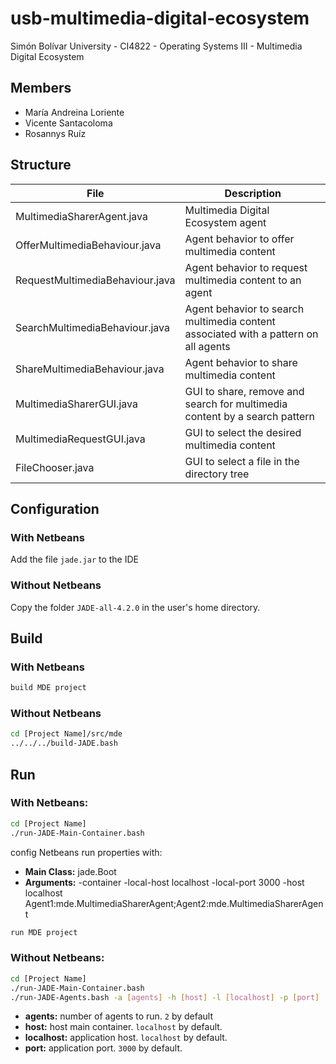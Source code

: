# usb-multimedia-digital-ecosystem
Simón Bolívar University - CI4822 - Operating Systems III - Multimedia Digital Ecosystem

## Members

* María Andreina Loriente
* Vicente Santacoloma
* Rosannys Ruíz

## Structure

| File                            | Description                                                                         |
|---------------------------------|-------------------------------------------------------------------------------------|
| MultimediaSharerAgent.java      | Multimedia Digital Ecosystem agent                                                  |
| OfferMultimediaBehaviour.java   | Agent behavior to offer multimedia content                                          |
| RequestMultimediaBehaviour.java | Agent behavior to request multimedia content to an agent                            |
| SearchMultimediaBehaviour.java  | Agent behavior to search multimedia content associated with a pattern on all agents |
| ShareMultimediaBehaviour.java   | Agent behavior to share multimedia content                                          |
| MultimediaSharerGUI.java        | GUI to share, remove and search for multimedia content by a search pattern          |
| MultimediaRequestGUI.java       | GUI to select the desired multimedia content                                        |
| FileChooser.java                | GUI to select a file in the directory tree                                          |

## Configuration

### With Netbeans

Add the file `jade.jar` to the IDE

### Without Netbeans

Copy the folder `JADE-all-4.2.0` in the user's home directory.

## Build

### With Netbeans

```bash
build MDE project
```

### Without Netbeans

```bash
cd [Project Name]/src/mde
../../../build-JADE.bash
```

## Run

### With Netbeans:

```bash
cd [Project Name]
./run-JADE-Main-Container.bash
```

config Netbeans run properties with:
* **Main Class:** jade.Boot
* **Arguments:** -container -local-host localhost -local-port 3000 -host localhost Agent1:mde.MultimediaSharerAgent;Agent2:mde.MultimediaSharerAgent

```bash
run MDE project
```

### Without Netbeans:

```bash
cd [Project Name]
./run-JADE-Main-Container.bash
./run-JADE-Agents.bash -a [agents] -h [host] -l [localhost] -p [port]
```

* **agents:** number of agents to run. `2` by default
* **host:** host main container. `localhost` by default.
* **localhost:** application host. `localhost` by default.
* **port:** application port. `3000` by default.
